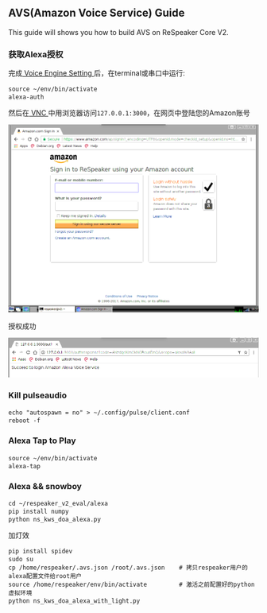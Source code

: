 ## AVS(Amazon Voice Service) Guide

This guide will shows you how to build AVS on ReSpeaker Core V2.
<!-- todo:缺张图片 -->


### 获取Alexa授权

完成[ Voice Engine Setting ](/docs/getting_started.md#voice-engine-setting)后，在terminal或串口中运行:
```
source ~/env/bin/activate
alexa-auth
```
然后在[ VNC ](/docs/getting_started.md#ssh--vnc)中用浏览器访问`127.0.0.1:3000`，在网页中登陆您的Amazon账号

![](/img/aus-1.png)

授权成功

![](/img/aus-2.png)

### Kill pulseaudio
```
echo "autospawn = no" > ~/.config/pulse/client.conf
reboot -f
```

### Alexa Tap to Play
```
source ~/env/bin/activate
alexa-tap
```

### Alexa && snowboy
```
cd ~/respeaker_v2_eval/alexa
pip install numpy
python ns_kws_doa_alexa.py
```
加灯效
```
pip install spidev
sudo su
cp /home/respeaker/.avs.json /root/.avs.json    # 拷贝respeaker用户的alexa配置文件给root用户
source /home/respeaker/env/bin/activate         # 激活之前配置好的python虚拟环境
python ns_kws_doa_alexa_with_light.py
```
